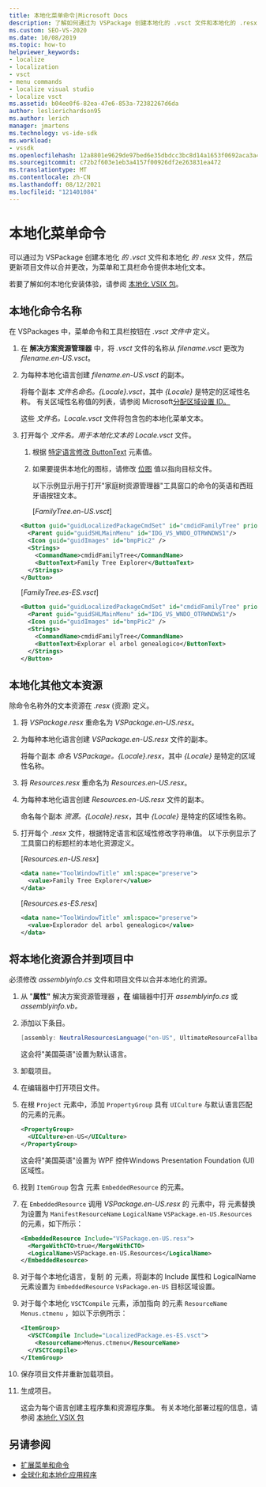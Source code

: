 ```yaml
---
title: 本地化菜单命令|Microsoft Docs
description: 了解如何通过为 VSPackage 创建本地化的 .vsct 文件和本地化的 .resx 文件，为菜单和工具栏命令提供本地化文本。
ms.custom: SEO-VS-2020
ms.date: 10/08/2019
ms.topic: how-to
helpviewer_keywords:
- localize
- localization
- vsct
- menu commands
- localize visual studio
- localize vsct
ms.assetid: b04ee0f6-82ea-47e6-853a-72382267d6da
author: leslierichardson95
ms.author: lerich
manager: jmartens
ms.technology: vs-ide-sdk
ms.workload:
- vssdk
ms.openlocfilehash: 12a8801e9629de97bed6e35dbdcc3bc8d14a1653f0692aca3a46f4deddd91430
ms.sourcegitcommit: c72b2f603e1eb3a4157f00926df2e263831ea472
ms.translationtype: MT
ms.contentlocale: zh-CN
ms.lasthandoff: 08/12/2021
ms.locfileid: "121401084"
---
```

# <a name="localize-menu-commands"></a>本地化菜单命令

可以通过为 VSPackage 创建本地化 *的 .vsct* 文件和本地化 *的 .resx* 文件，然后更新项目文件以合并更改，为菜单和工具栏命令提供本地化文本。

若要了解如何本地化安装体验，请参阅 [本地化 VSIX 包](../extensibility/localizing-vsix-packages.md)。

## <a name="localize-command-names"></a>本地化命令名称

在 VSPackages 中，菜单命令和工具栏按钮在 *.vsct 文件中* 定义。

1. 在 **解决方案资源管理器** 中，将 *.vsct* 文件的名称从 *filename.vsct* 更改为 *filename.en-US.vsct*。

2. 为每种本地化语言创建 *filename.en-US.vsct* 的副本。

    将每个副本 *文件名命名。{Locale}.vsct*，其中 *{Locale}* 是特定的区域性名称。 有关区域性名称值的列表，请参阅 Microsoft[分配区域设置 ID。](/windows/uwp/publish/supported-languages)

    这些 *文件名。Locale.vsct* 文件将包含包的本地化菜单文本。

3. 打开每个 *文件名。用于本地化文本的 Locale.vsct* 文件。

   1. 根据 [特定语言修改 ButtonText](../extensibility/buttontext-element.md) 元素值。

   2. 如果要提供本地化的图标，请修改 [位图](../extensibility/bitmap-element.md) 值以指向目标文件。

      以下示例显示用于打开"家庭树资源管理器"工具窗口的命令的英语和西班牙语按钮文本。

      [*FamilyTree.en-US.vsct*]

   ```xml
   <Button guid="guidLocalizedPackageCmdSet" id="cmdidFamilyTree" priority="0x0100" type="Button">
     <Parent guid="guidSHLMainMenu" id="IDG_VS_WNDO_OTRWNDWS1"/>
     <Icon guid="guidImages" id="bmpPic2" />
     <Strings>
       <CommandName>cmdidFamilyTree</CommandName>
       <ButtonText>Family Tree Explorer</ButtonText>
     </Strings>
   </Button>
   ```

    [*FamilyTree.es-ES.vsct*]

   ```xml
   <Button guid="guidLocalizedPackageCmdSet" id="cmdidFamilyTree" priority="0x0100" type="Button">
     <Parent guid="guidSHLMainMenu" id="IDG_VS_WNDO_OTRWNDWS1"/>
     <Icon guid="guidImages" id="bmpPic2" />
     <Strings>
       <CommandName>cmdidFamilyTree</CommandName>
       <ButtonText>Explorar el arbol genealogico</ButtonText>
     </Strings>
   </Button>
   ```

## <a name="localize-other-text-resources"></a>本地化其他文本资源

除命令名称外的文本资源在 *.resx* (资源) 定义。

1. 将 *VSPackage.resx* 重命名为 *VSPackage.en-US.resx*。

2. 为每种本地化语言创建 *VSPackage.en-US.resx* 文件的副本。

     将每个副本 *命名 VSPackage。{Locale}.resx*，其中 *{Locale}* 是特定的区域性名称。

3. 将 *Resources.resx* 重命名为 *Resources.en-US.resx*。

4. 为每种本地化语言创建 *Resources.en-US.resx* 文件的副本。

     命名每个副本 *资源。{Locale}.resx*，其中 *{Locale}* 是特定的区域性名称。

5. 打开每个 *.resx* 文件，根据特定语言和区域性修改字符串值。 以下示例显示了工具窗口的标题栏的本地化资源定义。

     [*Resources.en-US.resx*]

    ```xml
    <data name="ToolWindowTitle" xml:space="preserve">
      <value>Family Tree Explorer</value>
    </data>
    ```

     [*Resources.es-ES.resx*]

    ```xml
    <data name="ToolWindowTitle" xml:space="preserve">
      <value>Explorador del arbol genealogico</value>
    </data>
    ```

## <a name="incorporate-localized-resources-into-the-project"></a>将本地化资源合并到项目中

必须修改 *assemblyinfo.cs* 文件和项目文件以合并本地化的资源。

1. 从 "**属性"** 解决方案资源管理器 **，在** 编辑器中打开 *assemblyinfo.cs* 或 *assemblyinfo.vb。*

2. 添加以下条目。

    ```csharp
    [assembly: NeutralResourcesLanguage("en-US", UltimateResourceFallbackLocation.Satellite)]
    ```

     这会将"美国英语"设置为默认语言。

3. 卸载项目。

4. 在编辑器中打开项目文件。

5. 在根 `Project` 元素中，添加 `PropertyGroup` 具有 `UICulture` 与默认语言匹配的元素的元素。

    ```xml
    <PropertyGroup>
      <UICulture>en-US</UICulture>
    </PropertyGroup>
    ```

     这会将"美国英语"设置为 WPF 控件Windows Presentation Foundation (UI) 区域性。

6. 找到 `ItemGroup` 包含 元素 `EmbeddedResource` 的元素。

7. 在 `EmbeddedResource` 调用 *VSPackage.en-US.resx* 的 元素中，将 元素替换为设置为 `ManifestResourceName` `LogicalName` `VSPackage.en-US.Resources` 的元素，如下所示：

    ```xml
    <EmbeddedResource Include="VSPackage.en-US.resx">
      <MergeWithCTO>true</MergeWithCTO>
      <LogicalName>VSPackage.en-US.Resources</LogicalName>
    </EmbeddedResource>
    ```

8. 对于每个本地化语言，复制 的 元素，将副本的 Include 属性和 LogicalName 元素设置为 `EmbeddedResource` `VsPackage.en-US` 目标区域设置。  

9. 对于每个本地化 `VSCTCompile` 元素，添加指向 的元素 `ResourceName` `Menus.ctmenu` ，如以下示例所示：

    ```xml
    <ItemGroup>
      <VSCTCompile Include="LocalizedPackage.es-ES.vsct">
        <ResourceName>Menus.ctmenu</ResourceName>
      </VSCTCompile>
    </ItemGroup>
    ```

10. 保存项目文件并重新加载项目。

11. 生成项目。

     这会为每个语言创建主程序集和资源程序集。 有关本地化部署过程的信息，请参阅 [本地化 VSIX 包](../extensibility/localizing-vsix-packages.md)

## <a name="see-also"></a>另请参阅

- [扩展菜单和命令](../extensibility/extending-menus-and-commands.md)
- [全球化和本地化应用程序](../ide/globalizing-and-localizing-applications.md)
